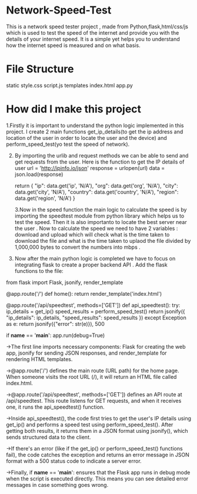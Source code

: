 # Network-Speed-Test

This is a network speed tester project , made from Python,flask,html/css/js which is used to test the speed of the internet and provide you with the details of your internet speed.
It is a simple yet helps you to understand how the internet speed is measured and on what basis.

# File Structure
static
   style.css
   script.js
templates
   index.html
app.py

# How did I make this project

1.Firstly it is important to understand the python logic implemented in this project. 
I create 2 main functions get_ip_details(to get the ip address and location of the user in order to locate the user and the device) and perform_speed_test(yo test the speed of network).

2. By importing the urlib and request methods we can be able to send and get requests from the user.
    Here is the function to get the IP details of user
       url = 'http://ipinfo.io/json'
    response = urlopen(url)
    data = json.load(response)

    return {
        "ip": data.get('ip', 'N/A'),
        "org": data.get('org', 'N/A'),
        "city": data.get('city', 'N/A'),
        "country": data.get('country', 'N/A'),
        "region": data.get('region', 'N/A')
    }

   3.Now in the speed function the main logic to calculate the speed is by importing the speedtest module from python library which helps us to test the speed. Then it is also importanto to locate the best server near the user  . Now to calculate the speed we need to have 2 variables : download and upload which will check what is the time taken to download the file and what is the time taken to uplaod the file divided by 1,000,000 bytes to convert the numbers into mbps .
4.  Now after the main python logic is completed we have to focus on integrating flask to create a proper backend API . Add the flask functions to the file:

from flask import Flask, jsonify, render_template

@app.route('/')
def home():
    return render_template('index.html')

@app.route('/api/speedtest', methods=['GET'])
def api_speedtest():
    try:
        ip_details = get_ip()
        speed_results = perform_speed_test()
        return jsonify({
            "ip_details": ip_details,
            "speed_results": speed_results
        })
    except Exception as e:
        return jsonify({"error": str(e)}), 500

if __name__ == '__main__':
    app.run(debug=True)

->The first line imports necessary components: Flask for creating the web app, jsonify for sending JSON responses, and render_template for rendering HTML templates.

->@app.route('/') defines the main route (URL path) for the home page. When someone visits the root URL (/), it will return an HTML file called index.html.

->@app.route('/api/speedtest', methods=['GET']) defines an API route at /api/speedtest. This route listens for GET requests, and when it receives one, it runs the api_speedtest() function.

->Inside api_speedtest(), the code first tries to get the user's IP details using get_ip() and performs a speed test using perform_speed_test(). After getting both results, it returns them in a JSON format using jsonify(), which sends structured data to the client.

->If there's an error (like if the get_ip() or perform_speed_test() functions fail), the code catches the exception and returns an error message in JSON format with a 500 status code to indicate a server error.

->Finally, if __name__ == '__main__': ensures that the Flask app runs in debug mode when the script is executed directly. This means you can see detailed error messages in case something goes wrong.




